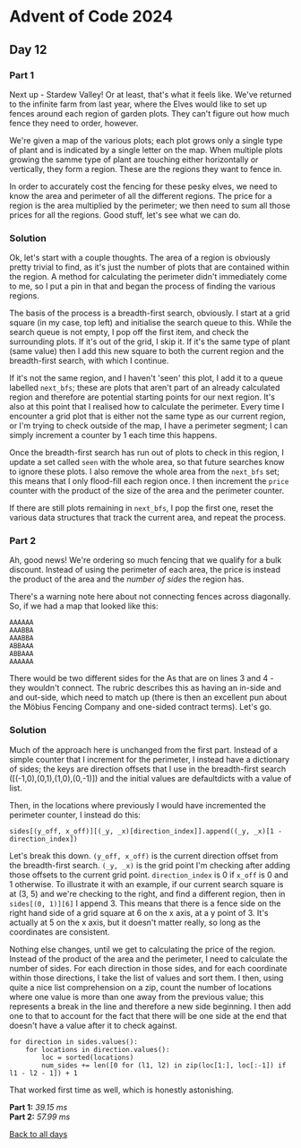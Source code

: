 # Advent of Code 2024
## Day 12
### Part 1
Next up - Stardew Valley! Or at least, that's what it feels like. We've returned to the infinite farm from last year, where the Elves would like to set up fences around each region of garden plots. They can't figure out how much fence they need to order, however.  

We're given a map of the various plots; each plot grows only a single type of plant and is indicated by a single letter on the map. When multiple plots growing the samme type of plant are touching either horizontally or vertically, they form a region. These are the regions they want to fence in.  

In order to accurately cost the fencing for these pesky elves, we need to know the area and perimeter of all the different regions. The price for a region is the area multiplied by the perimeter; we then need to sum all those prices for all the regions. Good stuff, let's see what we can do.  
### Solution
Ok, let's start with a couple thoughts. The area of a region is obviously pretty trivial to find, as it's just the number of plots that are contained within the region. A method for calculating the perimeter didn't immediately come to me, so I put a pin in that and began the process of finding the various regions.  

The basis of the process is a breadth-first search, obviously. I start at a grid square (in my case, top left) and initialise the search queue to this. While the search queue is not empty, I pop off the first item, and check the surrounding plots. If it's out of the grid, I skip it. If it's the same type of plant (same value) then I add this new square to both the current region and the breadth-first search, with which I continue.  

If it's not the same region, and I haven't 'seen' this plot, I add it to a queue labelled ```next_bfs```; these are plots that aren't part of an already calculated region and therefore are potential starting points for our next region. It's also at this point that I realised how to calculate the perimeter. Every time I encounter a grid plot that is either not the same type as our current region, or I'm trying to check outside of the map, I have a perimeter segment; I can simply increment a counter by 1 each time this happens.  

Once the breadth-first search has run out of plots to check in this region, I update a set called ```seen``` with the whole area, so that future searches know to ignore these plots. I also remove the whole area from the ```next_bfs``` set; this means that I only flood-fill each region once. I then increment the ```price``` counter with the product of the size of the area and the perimeter counter.  

If there are still plots remaining in ```next_bfs```, I pop the first one, reset the various data structures that track the current area, and repeat the process. 
### Part 2
Ah, good news! We're ordering so much fencing that we qualify for a bulk discount. Instead of using the perimeter of each area, the price is instead the product of the area and the *number of sides* the region has.  

There's a warning note here about not connecting fences across diagonally. So, if we had a map that looked like this:
```
AAAAAA
AAABBA
AAABBA
ABBAAA
ABBAAA
AAAAAA
```
There would be two different sides for the As that are on lines 3 and 4 - they wouldn't connect. The rubric describes this as having an in-side and and out-side, which need to match up (there is then an excellent pun about the Möbius Fencing Company and one-sided contract terms). Let's go.
### Solution
Much of the approach here is unchanged from the first part. Instead of a simple counter that I increment for the perimeter, I instead have a dictionary of sides; the keys are direction offsets that I use in the breadth-first search (\[(-1,0),(0,1),(1,0),(0,-1)\]) and the initial values are defaultdicts with a value of list.  

Then, in the locations where previously I would have incremented the perimeter counter, I instead do this:
```
sides[(y_off, x_off)][(_y, _x)[direction_index]].append((_y, _x)[1 - direction_index])
```
Let's break this down. ```(y_off, x_off)``` is the current direction offset from the breadth-first search. ```(_y, _x)``` is the grid point I'm checking after adding those offsets to the current grid point. ```direction_index``` is 0 if ```x_off``` is 0 and 1 otherwise. To illustrate it with an example, if our current search square is at (3, 5) and we're checking to the right, and find a different region, then in ```sides[(0, 1)][6]``` I append 3. This means that there is a fence side on the right hand side of a grid square at 6 on the x axis, at a y point of 3. It's actually at 5 on the x axis, but it doesn't matter really, so long as the coordinates are consistent.  

Nothing else changes, until we get to calculating the price of the region. Instead of the product of the area and the perimeter, I need to calculate the number of sides. For each direction in those sides, and for each coordinate within those directions, I take the list of values and sort them. I then, using quite a nice list comprehension on a zip, count the number of locations where one value is more than one away from the previous value; this represents a break in the line and therefore a new side beginning. I then add one to that to account for the fact that there will be one side at the end that doesn't have a value after it to check against.
```
for direction in sides.values():
    for locations in direction.values():
        loc = sorted(locations)
        num_sides += len([0 for (l1, l2) in zip(loc[1:], loc[:-1]) if l1 - l2 - 1]) + 1
```
That worked first time as well, which is honestly astonishing.

**Part 1:** *39.15 ms*  
**Part 2:** *57.99 ms*  

[Back to all days](/2024)